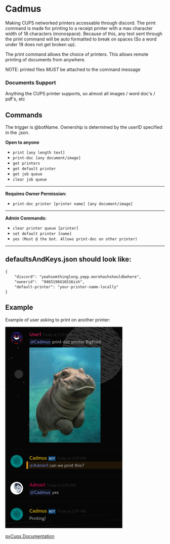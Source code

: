 # Cadmus
Making CUPS networked printers accessable through discord. 
The print command is made for printing to a receipt printer with a max character width of 18 characters (monospace). Because of this, any text sent through the print command will be auto formatted to break on spaces (So a word under 18 does not get broken up).

The print command allows the choice of printers. This allows remote printing of documents from anywhere.

NOTE: printed files *MUST* be attached to the command message

### Documents Support
Anything the CUPS printer supports, so almost all images / word doc's / pdf's, etc

## Commands
The trigger is @botName. Ownership is determined by the userID specified in the .json.

**Open to anyone**
+ `print [any length text]`
+ `print-doc [any document/image]`
+ `get printers`
+ `get default printer`
+ `get job queue`
+ `clear job queue`
------------------------------
**Requires Owner Permission:**
+ `print-doc printer [printer name] [any document/image]`
------------------------------
**Admin Commands:**
+ `clear printer queue [printer]`
+ `set default printer [name]`
+ `yes (Must @ the bot. Allows print-doc on other printer)`

---------
## defaultsAndKeys.json should look like:

```
{
    "discord": "yeahsomthinglong.yepp.morehashshouldbehere",
    "ownerid":  "9465198416516ish",
    "default-printer": "your-printer-name-locally"
}

```

## Example
Example of user asking to print on another printer:

![User Asking to print](./example-doc-with-perm.png)

[pyCups Documentation](https://web.archive.org/web/20180626110936/https://pythonhosted.org/pycups/cups.Connection-class.html)

